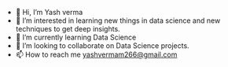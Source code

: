 - 👋 Hi, I’m Yash verma
- 👀 I’m interested in learning new things in data science and new techniques to get deep insights.
- 🌱 I’m currently learning Data Science
- 💞️ I’m looking to collaborate on Data Science projects.
- 📫 How to reach me yashvermam266@gmail.com

<!---
yashverma165/yashverma165 is a ✨ special ✨ repository because its `README.md` (this file) appears on your GitHub profile.
You can click the Preview link to take a look at your changes.
--->
